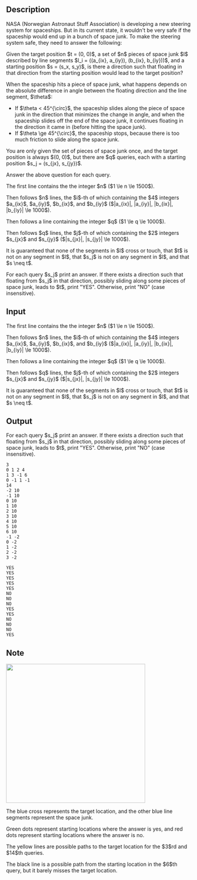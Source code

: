 ## Description

<div><p><span class="tex-font-style-it">NASA (Norwegian Astronaut Stuff Association) is developing a new steering system for spaceships. But in its current state, it wouldn't be very safe if the spaceship would end up in a bunch of space junk. To make the steering system safe, they need to answer the following:</span></p><p>Given the target position $t = (0, 0)$, a set of $n$ pieces of space junk $l$ described by line segments $l_i = ((a_{ix}, a_{iy}), (b_{ix}, b_{iy}))$, and a starting position $s = (s_x, s_y)$, is there a direction such that floating in that direction from the starting position would lead to the target position?</p><p>When the spaceship hits a piece of space junk, what happens depends on the absolute difference in angle between the floating direction and the line segment, $\theta$:</p><ul> <li> If $\theta &lt; 45^{\circ}$, the spaceship slides along the piece of space junk in the direction that minimizes the change in angle, and when the spaceship slides off the end of the space junk, it continues floating in the direction it came in (before hitting the space junk). </li><li> If $\theta \ge 45^{\circ}$, the spaceship stops, because there is too much friction to slide along the space junk. </li></ul><p>You are only given the set of pieces of space junk once, and the target position is always $(0, 0)$, but there are $q$ queries, each with a starting position $s_j = (s_{jx}, s_{jy})$.</p><p>Answer the above question for each query.</p></div><div class="input-specification"><p>The first line contains the the integer $n$ ($1 \le n \le 1500$).</p><p>Then follows $n$ lines, the $i$-th of which containing the $4$ integers $a_{ix}$, $a_{iy}$, $b_{ix}$, and $b_{iy}$ ($|a_{ix}|, |a_{iy}|, |b_{ix}|, |b_{iy}| \le 1000$).</p><p>Then follows a line containing the integer $q$ ($1 \le q \le 1000$).</p><p>Then follows $q$ lines, the $j$-th of which containing the $2$ integers $s_{jx}$ and $s_{jy}$ ($|s_{jx}|, |s_{jy}| \le 1000$).</p><p>It is guaranteed that none of the segments in $l$ cross or touch, that $t$ is not on any segment in $l$, that $s_j$ is not on any segment in $l$, and that $s \neq t$.</p></div><div class="output-specification"><p>For each query $s_j$ print an answer. If there exists a direction such that floating from $s_j$ in that direction, possibly sliding along some pieces of space junk, leads to $t$, print "YES". Otherwise, print "NO" (case insensitive).</p></div>

## Input

<p>The first line contains the the integer $n$ ($1 \le n \le 1500$).</p><p>Then follows $n$ lines, the $i$-th of which containing the $4$ integers $a_{ix}$, $a_{iy}$, $b_{ix}$, and $b_{iy}$ ($|a_{ix}|, |a_{iy}|, |b_{ix}|, |b_{iy}| \le 1000$).</p><p>Then follows a line containing the integer $q$ ($1 \le q \le 1000$).</p><p>Then follows $q$ lines, the $j$-th of which containing the $2$ integers $s_{jx}$ and $s_{jy}$ ($|s_{jx}|, |s_{jy}| \le 1000$).</p><p>It is guaranteed that none of the segments in $l$ cross or touch, that $t$ is not on any segment in $l$, that $s_j$ is not on any segment in $l$, and that $s \neq t$.</p>

## Output

<p>For each query $s_j$ print an answer. If there exists a direction such that floating from $s_j$ in that direction, possibly sliding along some pieces of space junk, leads to $t$, print "YES". Otherwise, print "NO" (case insensitive).</p>





```input1
3
0 1 2 4
1 3 -1 6
0 -1 1 -1
14
-2 10
-1 10
0 10
1 10
2 10
3 10
4 10
5 10
6 10
-1 -2
0 -2
1 -2
2 -2
3 -2
```




```output1
YES
YES
YES
YES
YES
NO
NO
NO
YES
YES
NO
NO
NO
YES
```



## Note

<p><img class="tex-graphics" src="file://pKJchMRl.png" style="max-width: 100.0%;max-height: 100.0%;" width="378px"></p><p>The blue cross represents the target location, and the other blue line segments represent the space junk.</p><p>Green dots represent starting locations where the answer is yes, and red dots represent starting locations where the answer is no.</p><p>The yellow lines are possible paths to the target location for the $3$rd and $14$th queries. </p><p>The black line is a possible path from the starting location in the $6$th query, but it barely misses the target location.</p>

